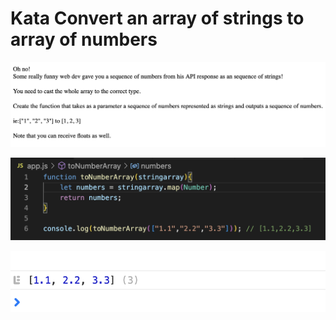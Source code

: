 # Kata Convert an array of strings to array of numbers

![screen image](pic.png)

![code image](code.png)

![console image](con.png)